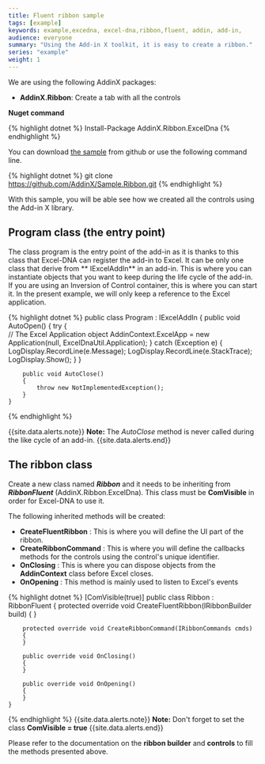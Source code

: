 ```yaml
---
title: Fluent ribbon sample
tags: [example]
keywords: example,excedna, excel-dna,ribbon,fluent, addin, add-in, 
audience: everyone
summary: "Using the Add-in X toolkit, it is easy to create a ribbon." 
series: "example"
weight: 1
---
```


We are using the following AddinX packages:

*	**AddinX.Ribbon**: Create a tab with all the controls

**Nuget command**

{% highlight dotnet %}
Install-Package AddinX.Ribbon.ExcelDna
{% endhighlight %}

You can download [the sample](https://github.com/AddinX/Sample.Ribbon) from github or use the following command line.

{% highlight dotnet %}
git clone https://github.com/AddinX/Sample.Ribbon.git
{% endhighlight %}

With this sample, you will be able see how we created all the controls using the Add-in X library.

## Program class (the entry point)

The class program is the entry point of the add-in as it is thanks to this class that Excel-DNA can register the add-in to Excel. It can be only one class that derive from ** IExcelAddIn** in an add-in. 
This is where you can instantiate objects that you want to keep during the life cycle of the add-in. If you are using an Inversion of Control container, this is where you can start it. 
In the present example, we will only keep a reference to the Excel application.

{% highlight dotnet %}
public class Program : IExcelAddIn
    {
        public void AutoOpen()
        {
            try
            {   
                // The Excel Application object
                AddinContext.ExcelApp = new Application(null, ExcelDnaUtil.Application);
            }
            catch (Exception e)
            {
                LogDisplay.RecordLine(e.Message);
                LogDisplay.RecordLine(e.StackTrace);
                LogDisplay.Show();
            }
        }
 
        public void AutoClose()
        {
            throw new NotImplementedException();
        }
    }

{% endhighlight %}

{{site.data.alerts.note}}
<b>Note:</b> The *AutoClose* method is never called during the like cycle of an add-in.
{{site.data.alerts.end}}

## The ribbon class

Create a new class named ***Ribbon*** and it needs to be inheriting from  ***RibbonFluent*** (AddinX.Ribbon.ExcelDna).
This class must be **ComVisible** in order for Excel-DNA to use it.

The following inherited methods will be created:

* **CreateFluentRibbon** : This is where you will define the UI part of the ribbon.
* **CreateRibbonCommand** : This is where you will define the callbacks methods for the controls using the control's unique identifier.
* **OnClosing** : This is where you can dispose objects from the **AddinContext** class before Excel closes.
* **OnOpening** : This method is mainly used to listen to Excel's events

{% highlight dotnet %}
    [ComVisible(true)]
    public class Ribbon : RibbonFluent
    {
        protected override void CreateFluentRibbon(IRibbonBuilder build)
        {
        }

        protected override void CreateRibbonCommand(IRibbonCommands cmds)
        {
        }

        public override void OnClosing()
        {
        }

        public override void OnOpening()
        {
        }
    }
{% endhighlight %}
{{site.data.alerts.note}}
<b>Note:</b> Don't forget to set the class <b>ComVisible = true</b>
{{site.data.alerts.end}}


Please refer to the documentation on the **ribbon builder** and **controls** to fill the methods presented above.